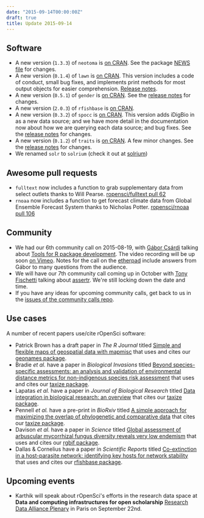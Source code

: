 ```yaml
---
date: "2015-09-14T00:00:00Z"
draft: true
title: Update 2015-09-14
---
```


## Software

* A new version (`1.3.3`) of `neotoma` is [on CRAN](http://cran.rstudio.com/web/packages/neotoma/). See the package [NEWS file](https://github.com/ropensci/neotoma/blob/master/NEWS) for changes.
* A new version (`0.1.4`) of `lawn` is [on CRAN](http://cran.rstudio.com/web/packages/lawn/). This version includes a code of conduct, small bug fixes, and implements print methods for most output objects for easier comprehension. [Release notes](https://github.com/ropensci/lawn/releases/tag/v0.1.4).
* A new version (`0.5.1`) of `gender` is [on CRAN](http://cran.rstudio.com/web/packages/gender/). See the [release notes](https://github.com/ropensci/gender/releases/tag/v0.5.1) for changes.
* A new version (`2.0.3`) of `rfishbase` is [on CRAN](http://cran.rstudio.com/web/packages/rfishbase/).
* A new version (`0.3.2`) of `spocc` is [on CRAN](http://cran.rstudio.com/web/packages/rfishbase/). This version adds iDigBio in as a new data source; and we have more detail in the documentation now about how we are querying each data source; and bug fixes. See the [release notes](https://github.com/ropensci/spocc/releases/tag/v0.3.2) for changes.
* A new version (`0.1.2`) of `traits` is [on CRAN](http://cran.rstudio.com/web/packages/traits/). A few minor changes. See the [release notes](https://github.com/ropensci/traits/releases/tag/v0.1.2) for changes. 
* We renamed `solr` to `solrium` (check it out at [solrium](https://github.com/ropensci/solrium))

## Awesome pull requests

* `fulltext` now includes a function to grab supplementary data from select outlets thanks to Will Pearse. [ropensci/fulltext pull 62](https://github.com/ropensci/fulltext/pull/62)
* `rnoaa` now includes a function to get forecast climate data from Global Ensemble Forecast System thanks to Nicholas Potter. [ropensci/rnoaa pull 106](https://github.com/ropensci/rnoaa/pull/106)

## Community 

* We had our 6th community call on 2015-08-19, with [Gábor Csárdi](http://gaborcsardi.org/) talking about [Tools for R package development](https://github.com/metacran/ropensci-commcall-2015). The video recording will be up soon [on Vimeo](https://vimeo.com/ropensci/). Notes for the call on the [etherpad](https://ropensci.etherpad.mozilla.org/comm-call-08-19) include answers from Gábor to many questions from the audience.
* We will have our 7th community call coming up in October with [Tony Fischetti](http://www.onthelambda.com/) talking about [assertr](https://github.com/tonyfischetti/assertr). We're still locking down the date and time.
* If you have any ideas for upcoming community calls, get back to us in the [issues of the community calls repo](https://github.com/ropensci/commcalls/issues).

## Use cases

A number of recent papers use/cite rOpenSci software:

* Patrick Brown has a draft paper in _The R Journal_ titled [Simple and flexible maps of geospatial data with mapmisc][rjournal] that uses and cites our [geonames package][geonames].
* Bradie _et al._ have a paper in _Biological Invasions_ titled [Beyond species-specific assessments: an analysis and validation of environmental distance metrics for non-indigenous species risk assessment][bioinv] that uses and cites our [taxize package][taxize].
* Lapatas _et al._ have a paper in _Journal of Biological Research_ titled [Data integration in biological research: an overview][jbiolres] that cites our [taxize package][taxize].
* Pennell _et al._ have a pre-print in _BioRxiv_ titled [A simple approach for maximizing the overlap of phylogenetic and comparative data][biorxiv] that cites our [taxize package][taxize].
* Davison _et al._ have a paper in _Science_ titled [Global assessment of arbuscular mycorrhizal fungus diversity reveals very low endemism][sci] that uses and cites our [rgbif package][rgbif].
* Dallas & Cornelius have a paper in _Scientific Reports_ titled [Co-extinction in a host-parasite network: identifying key hosts for network stability][scirep] that uses and cites our [rfishbase package][rfishbase].

## Upcoming events

* Karthik will speak about rOpenSci's efforts in the research data space at **Data and computing infrastructures for open scholarship** [Research Data Alliance Plenary][plen] in Paris on September 22nd. 

[rjournal]: http://pbrown.ca/mapmisc/mapmisc.pdf
[geonames]: https://github.com/ropensci/geonames
[bioinv]: http://link.springer.com/article/10.1007/s10530-015-0970-8
[taxize]: https://github.com/ropensci/taxize
[jbiolres]: http://link.springer.com/article/10.1186/s40709-015-0032-5
[biorxiv]: http://www.biorxiv.org/content/early/2015/08/20/024992.abstract
[sci]: http://www.sciencemag.org/content/349/6251/970.short
[rgbif]: https://github.com/ropensci/rgbif
[scirep]: http://www.nature.com/srep/2015/150817/srep13185/full/srep13185.html
[rfishbase]: https://github.com/ropensci/rfishbase
[plen]: https://rd-alliance.org/plenary-meetings/rda-sixth-plenary-meeting.html
